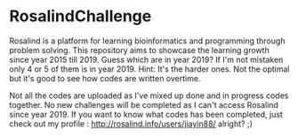 # RosalindChallenge

Rosalind is a platform for learning bioinformatics and programming through problem solving.
This repository aims to showcase the learning growth since year 2015 till 2019. Guess which are in year 2019? If I'm not mistaken only 4 or 5 of them is in year 2019. Hint: It's the harder ones. Not the optimal but it's good to see how codes are written overtime.


Not all the codes are uploaded as I've mixed up done and in progress codes together. No new challenges will be completed as I can't access Rosalind since year 2019. If you want to know what codes has been completed, just check out my profile : http://rosalind.info/users/jiayin88/ alright? ;)
 
